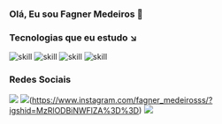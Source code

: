 ### Olá, Eu sou Fagner Medeiros 👋

### Tecnologias que eu estudo ↘

![skill](https://img.shields.io/badge/JavaScript-F7DF1E?style=for-the-badge&logo=javascript&logoColor=black) ![skill](https://img.shields.io/badge/HTML5-E34F26?style=for-the-badge&logo=html5&logoColor=white)
![skill](https://img.shields.io/badge/CSS3-1572B6?style=for-the-badge&logo=css3&logoColor=white)
![skill](https://img.shields.io/badge/React-20232A?style=for-the-badge&logo=react&logoColor=61DAFB)


### Redes Sociais 
![](https://img.shields.io/badge/LinkedIn-0077B5?style=for-the-badge&logo=linkedin&logoColor=white)
![](https://img.shields.io/badge/Instagram-E4405F?style=for-the-badge&logo=instagram&logoColor=white)(https://www.instagram.com/fagner_medeirosss/?igshid=MzRlODBiNWFlZA%3D%3D)
![](https://img.shields.io/badge/Facebook-1877F2?style=for-the-badge&logo=facebook&logoColor=white)
